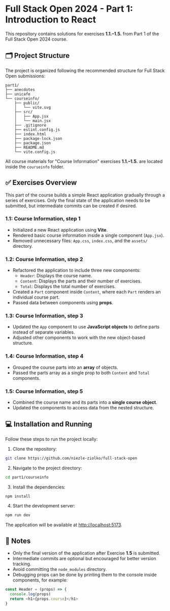 # Full Stack Open 2024 - Part 1: Introduction to React

This repository contains solutions for exercises **1.1.–1.5.** from Part 1 of the Full Stack Open 2024 course.

## 🗂️ Project Structure

The project is organized following the recommended structure for Full Stack Open submissions:

```
part1/
├── anecdotes
├── unicafe
└── courseinfo/
    ├── public/
    │   └── vite.svg
    ├── src/
    │   ├── App.jsx
    │   └── main.jsx
    ├── .gitignore
    ├── eslint.config.js
    ├── index.html
    ├── package-lock.json
    ├── package.json 
    ├── README.md
    └── vite.config.js
```

All course materials for "Course Information" exercises **1.1.–1.5.** are located inside the `courseinfo` folder.

## ✅ Exercises Overview

This part of the course builds a simple React application gradually through a series of exercises. Only the final state of the application needs to be submitted, but intermediate commits can be created if desired.

### 1.1: Course Information, step 1

- Initialized a new React application using **Vite**.
- Rendered basic course information inside a single component (`App.jsx`).
- Removed unnecessary files: `App.css`, `index.css`, and the `assets/` directory.

### 1.2: Course Information, step 2

- Refactored the application to include three new components:
  - `Header`: Displays the course name.
  - `Content`: Displays the parts and their number of exercises.
  - `Total`: Displays the total number of exercises.
- Created a `Part` component inside `Content`, where each `Part` renders an individual course part.
- Passed data between components using **props**.

### 1.3: Course Information, step 3

- Updated the `App` component to use **JavaScript objects** to define parts instead of separate variables.
- Adjusted other components to work with the new object-based structure.

### 1.4: Course Information, step 4

- Grouped the course parts into an **array** of objects.
- Passed the parts array as a single prop to both `Content` and `Total` components.

### 1.5: Course Information, step 5

- Combined the course name and its parts into a **single course object**.
- Updated the components to access data from the nested structure.

## 💻 Installation and Running

Follow these steps to run the project locally:

1. Clone the repository:

```bash
git clone https://github.com/niezle-ziolko/full-stack-open
```

2. Navigate to the project directory:

```bash
cd part1/courseinfo
```

3. Install the dependencies:

```bash
npm install
```

4. Start the development server:

```bash
npm run dev
```

The application will be available at [http://localhost:5173](http://localhost:5173).

## 🧠 Notes

- Only the final version of the application after Exercise **1.5** is submitted.
- Intermediate commits are optional but encouraged for better version tracking.
- Avoid committing the `node_modules` directory.
- Debugging props can be done by printing them to the console inside components, for example:

```javascript
const Header = (props) => {
  console.log(props)
  return <h1>{props.course}</h1>
}